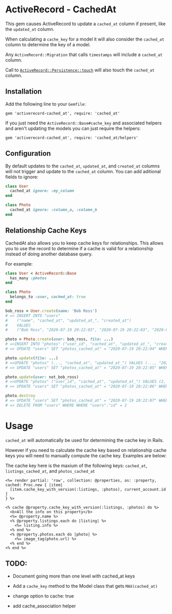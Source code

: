 # ActiveRecord - CachedAt

This gem causes ActiveRecord to update a `cached_at` column if present, like the
`updated_at` column.

When calculating a `cache_key` for a model it will also consider the `cached_at`
column to determine the key of a model.

Any `ActiveRecord::Migration` that calls `timestamps` will include a `cached_at`
column.

Call to [`ActiveRecord::Persistence::touch`](https://api.rubyonrails.org/classes/ActiveRecord/Persistence.html#method-i-touch)
will also touch the `cached_at` column.

## Installation

Add the following line to your `Gemfile`:

    gem 'activerecord-cached_at', require: 'cached_at'

If you just need the `ActiveRecord::Base#cache_key` and associated helpers and
aren't updating the models you can just require the helpers:

    gem 'activerecord-cached_at', require: 'cached_at/helpers'

## Configuration

By default updates to the `cached_at`, `updated_at`, and `created_at` columns
will not trigger and update to the `cached_at` column. You can add aditional
fields to ignore:

```ruby
class User
  cached_at ignore: :my_column
end

class Photo
  cached_at ignore: :column_a, :column_b
end
```
## Relationship Cache Keys

CachedAt also allows you to keep cache keys for relationships. This allows you
to use the record to determine if a cache is valid for a relationship instead
of doing another database query.

For example:

```ruby
class User < ActiveRecord::Base
  has_many :photos
end

class Photo
  belongs_to :user, cached_at: true
end

bob_ross = User.create(name: 'Bob Ross')
# => INSERT INTO "users"
#    ("name", "cached_at", "updated_at_", "created_at")
#    VALUES
#    ("Bob Ross", "2020-07-19 20:22:03", "2020-07-19 20:22:03", "2020-07-19 20:22:03")

photo = Photo.create(user: bob_ross, file: ...)
# =>INSERT INTO "photos" ("user_id", "cached_at", "updated_at_", "created_at") VALUES (1, "Bob Ross", "2020-07-19 20:22:04", "2020-07-19 20:22:04", "2020-07-19 20:22:04")
# => UPDATE "users" SET "photos_cached_at" = "2020-07-19 20:22:04" WHERE "users"."id" = 1

photo.update(file: ...)
# =>UPDATE "photos" (..., "cached_at", "updated_at_") VALUES (..., "2020-07-19 20:22:05", "2020-07-19 20:22:05", "2020-07-19 20:22:05")
# => UPDATE "users" SET "photos_cached_at" = "2020-07-19 20:22:05" WHERE "users"."id" = 1

photo.update(user: not_bob_ross)
# =>UPDATE "photos" ("user_id", "cached_at", "updated_at_") VALUES (2, "2020-07-19 20:22:06", "2020-07-19 20:22:06", "2020-07-19 20:22:06")
# => UPDATE "users" SET "photos_cached_at" = "2020-07-19 20:22:06" WHERE "users"."id" IN (1, 2)

photo.destroy
# => UPDATE "users" SET "photos_cached_at" = "2020-07-19 20:22:07" WHERE "users"."id" = 2
# => DELETE FROM "users" WHERE WHERE "users"."id" = 2
```

# Usage

`cached_at` will automatically be used for determining the cache key in Rails.

However if you need to calculate the cache key based on relationship cache keys
you will need to manually compute the cache key. Examples are below:

The cache key here is the maxium of the following keys: `cached_at`,
`listings_cached_at`, and `photos_cached_at`

```erb
<%= render partial: 'row', collection: @properties, as: :property, cached: Proc.new { |item|
  [item.cache_key_with_version(:listings, :photos), current_account.id ]
} %>

<% cache @property.cache_key_with_version(:listings, :photos) do %>
  <b>All the info on this property</b>
  <%= @property.name %>
  <% @property.listings.each do |listing| %>
    <%= listing.info %>
  <% end %>
  <% @property.photos.each do |photo| %>
    <%= image_tag(photo.url) %>
  <% end %>
<% end %>

```
## TODO:

* Document going more than one level with cached_at keys

* Add a `cache_key` method to the Model class that gets `MAX(cached_at)`

* change option to cache: true

* add cache_association helper
